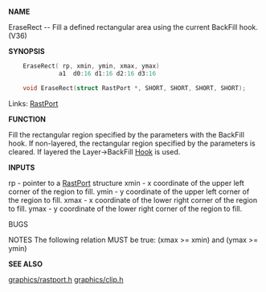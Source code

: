 
**NAME**


EraseRect -- Fill a defined rectangular area using the current
BackFill hook. (V36)

**SYNOPSIS**

```c
    EraseRect( rp, xmin, ymin, xmax, ymax)
              a1  d0:16 d1:16 d2:16 d3:16

    void EraseRect(struct RastPort *, SHORT, SHORT, SHORT, SHORT);

```
Links: [RastPort](_00AF.md) 

**FUNCTION**

Fill the rectangular region specified by the parameters with the
BackFill hook. If non-layered, the rectangular region specified by
the parameters is cleared. If layered the Layer-&#062;BackFill [Hook](_012D.md) is used.

**INPUTS**

rp      - pointer to a [RastPort](_00AF.md) structure
xmin    - x coordinate of the upper left corner of the region to fill.
ymin    - y coordinate of the upper left corner of the region to fill.
xmax    - x coordinate of the lower right corner of the region to fill.
ymax    - y coordinate of the lower right corner of the region to fill.

BUGS

NOTES
The following relation MUST be true:
(xmax &#062;= xmin) and (ymax &#062;= ymin)

**SEE ALSO**

[graphics/rastport.h](_00AF.md) [graphics/clip.h](_00A1.md)
